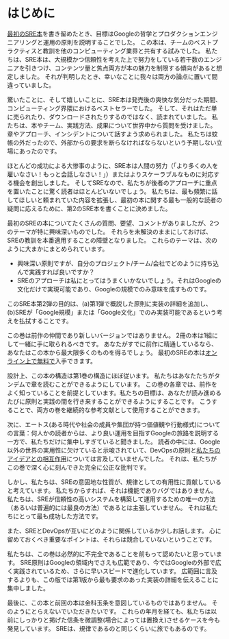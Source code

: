 # はじめに

[最初のSRE本](https://landing.google.com/sre/book/index.html)を書き留めたとき、目標はGoogleの哲学とプロダクションエンジニアリングと運用の原則を説明することでした。
この本は、チームのベストプラクティスと教訓を他のコンピューティング業界と共有する試みでした。
私たちは、SRE本は、大規模かつ信頼性を考えた上で努力をしている若干数のエンジニアを引きつけ、コンテンツ量と焦点両方が本の魅力を制限する傾向があると想定しました。
それが判明したとき、幸いなことに我々は両方の論点に置いて間違っていました。

驚いたことに、そして嬉しいことに、SRE本は発売後の爽快な気分だった期間、コンピューティング界隈におけるベストセラーでした。
そして、それはただ単に売られたり、ダウンロードされたりするのではなく、読まれていました。
私たちは、本やチーム、実践方法、成果について世界中から質問を受けました。
章やアプローチ、インシデントについて話すよう求められました。
私たちは蚊帳の外だったので、外部からの要求を断らなければならないという予期しない立場にあったのです。

ほとんどの成功による大惨事のように、SRE本は人間の努力（「より多くの人を雇いなさい！もっと会話しなさい！」）またはよりスケーラブルなものに対応する機会を創出しました。
そしてSREなので、私たちが後者のアプローチに重点を置いたことに驚く読者はほとんどいないでしょう。
私たちは、最も頻繁に話してほしいと頼まれていた内容を拡張し、最初の本に関する最も一般的な読者の疑問に応えるために、第2のSRE本を書くことに決めました。

最初のSREの本についてたくさんの質問、要望、コメントがありましたが、2つのテーマが特に興味深いものでした。
それらを未解決のままにしておけば、SREの教訓を本番適用することの障壁となりました。
これらのテーマは、次のように大まかにまとめられています。

* 興味深い原則ですが、自分のプロジェクト/チーム/会社でどのように持ち込んで実践すれば良いですか？
* SREのアプローチは私にとってはうまくいかないでしょう。それはGoogleの文化だけで実現可能であり、Googleの規模でのみ意味を成すものです。

このSRE本第2弾の目的は、(a)第1弾で概説した原則に実装の詳細を追加し、(b)SREが「Google規模」または「Google文化」でのみ実装可能であるという考えを払拭することです。

この巻は前作の仲間であり新しいバージョンではありません。
2冊の本は1組にして一緒に手に取られるべきです。
あなたがすでに前作に精通しているなら、あなたはこの本から最大限多くのものを得るでしょう。
最初のSREの本は[オンライン上で無料で](https://landing.google.com/sre/)入手できます。

設計上、この本の構造は第1巻の構造にほぼ従います。
私たちはあなたたちがタンデムで章を読むことができるようにしています。
この巻の各章では、前作をよく知っていることを前提としています。私たちの目標は、あなたが読み進めるたびに原則と実践の間を行き来することができるようにすることです。
こうすることで、両方の巻を継続的な参考文献として使用することができます。

次に、エートス(ある時代や社会の成員や集団が持つ価値観や行動様式)についての言葉：何人かの読者からは、より良い運用を目指すGoogleの旅路を説明する一方で、私たちだけに集中しすぎていると聞きました。
読者の中には、Google以外の世界の実用性に欠けていると示唆されていて、DevOpsの原則と[私たちのアイデアとの相互作用](https://charity.wtf/2016/06/30/devops-vs-sre-delayed-coverage-of-the-dumbest-war/)については言及していませんでした。
それは、私たちがこの巻で深く心に刻んできた完全に公正な批判です。

しかし、私たちは、SREの意固地な性質が、規律としての有用性に貢献していると考えています。
私たちからすれば、それは機能でありバグではありません。
私たちは、SREが信頼性の高いシステムを構築して運用するための唯一の方法（あるいは普遍的には最良の方法）であるとは主張していません。
それは私たちにとって最も成功した方法です。

また、SREとDevOpsが互いにどのように関係しているか少しお話します。
心に留めておくべき重要なポイントは、それらは競合していないということです。

私たちは、この巻は必然的に不完全であることを前もって認めたいと思っています。
SRE原則はGoogleの領域内でさえも広範であり、今ではGoogleの外部で広く実践されているため、さらに早いスピードで進化しています。
広範囲に言及するよりも、この版では第1版から最も要求のあった実装の詳細を伝えることに集中しました。

最後に、この本と前回の本は金科玉条を意図しているものではありません。
そのようにとらえないでいただきたいです。
これらの年月を経ても、私たちは以前にしっかりと掲げた信条を微調整(場合によっては置換え)させるケースを今も発見しています。
SREは、規律であるのと同じくらいに旅でもあるのです。
